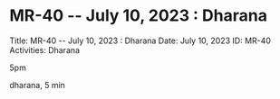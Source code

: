 # MR-40 -- July 10, 2023 : Dharana

Title: MR-40 -- July 10, 2023 : Dharana
Date: July 10, 2023
ID: MR-40
Activities: Dharana

5pm

dharana, 5 min